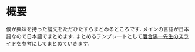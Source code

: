 # 概要

僕が興味を持った論文をただひたすらまとめるところです.
メインの言語が日本語なので日本語でまとめます.
まとめるテンプレートとして[落合陽一先生のスライド](https://www.slideshare.net/Ochyai/1-ftma15/)を参考にしてまとめていきます.

